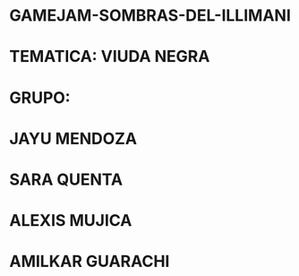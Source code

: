 # GAMEJAM-SOMBRAS-DEL-ILLIMANI
# TEMATICA: VIUDA NEGRA
# GRUPO:
# JAYU MENDOZA
# SARA QUENTA
# ALEXIS MUJICA
# AMILKAR GUARACHI
